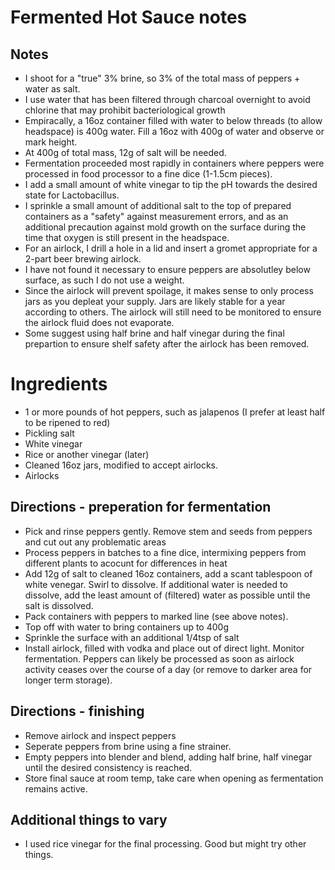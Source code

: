 # Fermented Hot Sauce notes

## Notes

 - I shoot for a "true" 3% brine, so 3% of the total mass of peppers + water as salt.
 - I use water that has been filtered through charcoal overnight to avoid chlorine that may prohibit bacteriological growth
 - Empiracally, a 16oz container filled with water to below threads (to allow headspace) is 400g water. Fill a 16oz with 400g of water and observe or mark height.
 - At 400g of total mass, 12g of salt will be needed.
 - Fermentation proceeded most rapidly in containers where peppers were processed in food processor to a fine dice (1-1.5cm pieces).
 - I add a small amount of white vinegar to tip the pH towards the desired state for Lactobacillus.
 - I sprinkle a small amount of additional salt to the top of prepared containers as a "safety" against measurement errors, and as an additional precaution against mold growth on the surface during the time that oxygen is still present in the headspace.
 - For an airlock, I drill a hole in a lid and insert a gromet appropriate for a 2-part beer brewing airlock.
 - I have not found it necessary to ensure peppers are absolutley below surface, as such I do not use a weight.
 - Since the airlock will prevent spoilage, it makes sense to only process jars as you depleat your supply. Jars are likely stable for a year according to others. The airlock will still need to be monitored to ensure the airlock fluid does not evaporate.
 - Some suggest using half brine and half vinegar during the final prepartion to ensure shelf safety after the airlock has been removed.
 
 # Ingredients
  - 1 or more pounds of hot peppers, such as jalapenos (I prefer at least half to be ripened to red)
  - Pickling salt
  - White vinegar
  - Rice or another vinegar (later)
  - Cleaned 16oz jars, modified to accept airlocks.
  - Airlocks
 
## Directions - preperation for fermentation
 - Pick and rinse peppers gently. Remove stem and seeds from peppers and cut out any problematic areas
 - Process peppers in batches to a fine dice, intermixing peppers from different plants to acocunt for differences in heat
 - Add 12g of salt to cleaned 16oz containers, add a scant tablespoon of white venegar. Swirl to dissolve. If additional water is needed to dissolve, add the least amount of (filtered) water as possible until the salt is dissolved.
 - Pack containers with peppers to marked line (see above notes).
 - Top off with  water to bring containers up to 400g
 - Sprinkle the surface with an additional 1/4tsp of salt
 - Install airlock, filled with vodka and place out of direct light. Monitor fermentation. Peppers can likely be processed as soon as airlock activity ceases over the course of a day (or remove to darker area for longer term storage). 

## Directions - finishing
 - Remove airlock and inspect peppers
 - Seperate peppers from brine using a fine strainer.
 - Empty peppers into blender and blend, adding half brine, half vinegar until the desired consistency is reached.
 - Store final sauce at room temp, take care when opening as fermentation remains active. 
 
 ## Additional things to vary
 - I used rice vinegar for the final processing. Good but might try other things.
